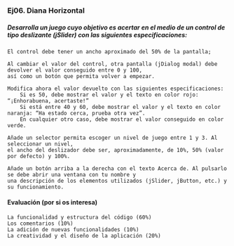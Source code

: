 ### Ej06. Diana Horizontal
##### Desarrolla un juego cuyo objetivo es acertar en el medio de un control de tipo deslizante (jSlider) con las siguientes especificaciones:

    El control debe tener un ancho aproximado del 50% de la pantalla;

    Al cambiar el valor del control, otra pantalla (jDialog modal) debe devolver el valor conseguido entre 0 y 100, 
    así como un botón que permita volver a empezar.
    
    Modifica ahora el valor devuelto con las siguientes especificaciones:
        Si es 50, debe mostrar el valor y el texto en color rojo: “¡Enhorabuena, acertaste!”
        Si está entre 40 y 60, debe mostrar el valor y el texto en color naranja: “Ha estado cerca, prueba otra vez”.
        En cualquier otro caso, debe mostrar el valor conseguido en color verde.

    Añade un selector permita escoger un nivel de juego entre 1 y 3. Al seleccionar un nivel,
    el ancho del deslizador debe ser, aproximadamente, de 10%, 50% (valor por defecto) y 100%.

    Añade un botón arriba a la derecha con el texto Acerca de. Al pulsarlo se debe abrir una ventana con tu nombre y 
    una descripción de los elementos utilizados (jSlider, jButton, etc.) y su funcionamiento.


#### Evaluación (por si os interesa)

    La funcionalidad y estructura del código (60%)
    Los comentarios (10%)
    La adición de nuevas funcionalidades (10%)
    La creatividad y el diseño de la aplicación (20%)